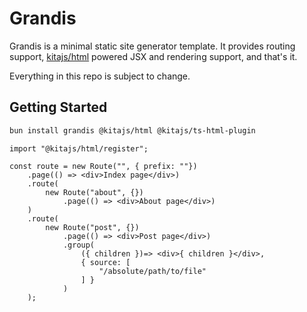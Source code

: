 # Grandis

Grandis is a minimal static site generator template. It provides routing support, [kitajs/html](https://github.com/kitajs/html) powered JSX and rendering support, and that's it.

Everything in this repo is subject to change.

## Getting Started

```bash
bun install grandis @kitajs/html @kitajs/ts-html-plugin
```

```tsx
import "@kitajs/html/register";

const route = new Route("", { prefix: ""})
	.page(() => <div>Index page</div>)
	.route(
		new Route("about", {})
			.page(() => <div>About page</div>)
	)
	.route(
		new Route("post", {})
			.page(() => <div>Post page</div>)
			.group(
				({ children })=> <div>{ children }</div>,
				{ source: [
					"/absolute/path/to/file"
				] }
			)
	);
```
